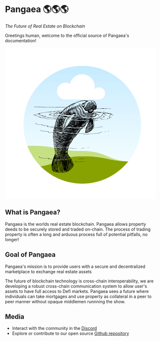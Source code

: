 # Pangaea 🌎🌎🌎

_The Future of Real Estate on Blockchain_

Greetings human, welcome to the official source of Pangaea's documentation!

![Pangaea Logo](./img/Pangaea1.png)

## What is Pangaea? 

Pangaea is the worlds real estate blockchain. Pangaea allows property deeds to be securely stored and traded on-chain. The process of trading property is often a long and arduous process full of potential pitfalls, no longer!

## Goal of Pangaea

Pangaea's mission is to provide users with a secure and decentralized marketplace to exchange real estate assets 

 The future of blockchain technology is cross-chain interoperability, we are developing a robust cross-chain communication system to allow user's assets to have full access to Defi markets. Pangaea sees a future where individuals can take mortgages and use property as collateral in a peer to peer manner without opaque middlemen runnning the show. 

## Media 

-   Interact with the community in the [Discord](https://discord.com/channels/810212967365869599/810212967877836802)
-   Explore or contribute to our open source [Github repository](https://github.com/Pangaea-Network/Pangaea)


